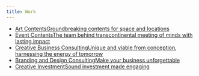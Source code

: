 ```yaml
---
title: Work
---
```


<ul class="work-list nb">
    <li><a href="#art-contents" class="hover-stat openModal"><span class="work-list__title white bold">Art Contents</span><span class="desc" data-content="Groundbreaking contents for space and locations">Groundbreaking contents for space and locations</span></a></li>
	<li><a href="#event-contents" class="hover-stat openModal"><span class="work-list__title white bold">Event Contents</span><span class="desc" data-content="The team behind transcontinental meeting of minds with lasting impact">The team behind transcontinental meeting of minds with lasting impact</span></a></li>
    <li><a href="#creative-business-consulting" class="hover-stat openModal"><span class="work-list__title white bold">Creative Business Consulting</span><span class="desc" data-content="Unique and viable from conception, harnessing the energy of tomorrow">Unique and viable from conception, harnessing the energy of tomorrow</span></a></li>
    <li><a href="javascript:" class="hover-stat openModal"><span class="work-list__title white bold">Branding and Design Consulting</span><span class="desc" data-content="Make your business unforgettable">Make your business unforgettable</span></a></li>
    <li><a href="javascript:" class="hover-stat openModal"><span class="work-list__title white bold">Creative Investment</span><span class="desc" data-content="Sound investment made engaging">Sound investment made engaging</span></a></li>
</ul>